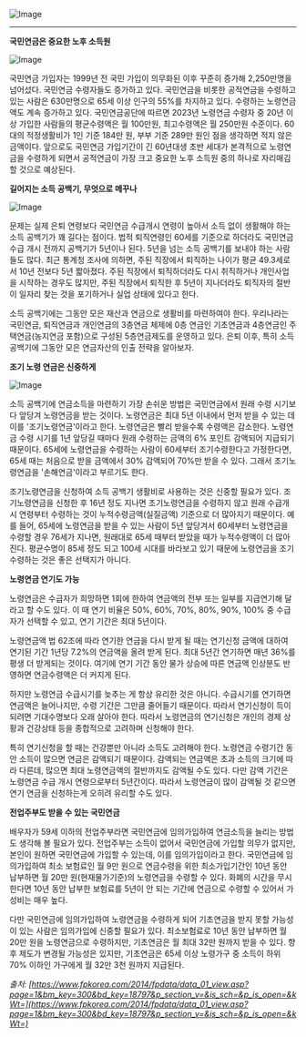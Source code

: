 ![Image](https://cdn.maily.so/or8a2odnzcja4h9rqj9o1atetqt3)

---

**국민연금은 중요한 노후 소득원**

![Image](https://cdn.maily.so/b9tz6rqnur5p1qe2cvlugyzeivht)

국민연금 가입자는 1999년 전 국민 가입이 의무화된 이후 꾸준히 증가해 2,250만명을 넘어섰다. 국민연금 수령자들도 증가하고 있다. 국민연금을 비롯한 공적연금을 수령하고 있는 사람은 630만명으로 65세 이상 인구의 55%를 차지하고 있다. 수령하는 노령연금액도 계속 증가하고 있다. 국민연금공단에 따르면 2023년 노령연금 수령자 중 20년 이상 가입한 사람들의 평균수령액은 월 100만원, 최고수령액은 월 250만원 수준이다. 60대의 적정생활비가 1인 기준 184만 원, 부부 기준 289만 원인 점을 생각하면 적지 않은 금액이다. 앞으로도 국민연금 가입기간이 긴 60년대생 초반 세대가 본격적으로 노령연금을 수령하게 되면서 공적연금이 가장 크고 중요한 노후 소득원 중의 하나로 자리매김할 것으로 예상된다.

**길어지는 소득 공백기, 무엇으로 메꾸나**

![Image](https://cdn.maily.so/lgfoxhfon847e1qbkli03kcy61ws)

문제는 실제 은퇴 연령보다 국민연금 수급개시 연령이 높아서 소득 없이 생활해야 하는 소득 공백기가 꽤 길다는 점이다. 법적 퇴직연령인 60세를 기준으로 하더라도 국민연금 수급 개시 전까지 공백기가 5년이나 된다. 5년을 넘는 소득 공백기를 보내야 하는 사람들도 많다. 최근 통계청 조사에 의하면, 주된 직장에서 퇴직하는 나이가 평균 49.3세로서 10년 전보다 5년 짧아졌다. 주된 직장에서 퇴직하더라도 다시 취직하거나 개인사업을 시작하는 경우도 많지만, 주된 직장에서 퇴직한 후 5년이 지나더라도 퇴직자의 절반이 일자리 찾는 것을 포기하거나 실업 상태에 있다고 한다.

소득 공백기에는 그동안 모은 재산과 연금으로 생활비를 마련하여야 한다. 우리나라는 국민연금, 퇴직연금과 개인연금의 3층연금 체제에 0층 연금인 기초연금과 4층연금인 주택연금(농지연금 포함)으로 구성된 5층연금제도를 운영하고 있다. 은퇴 이후, 특히 소득 공백기에 그동안 모은 연금자산의 인출 전략을 알아보자.

**조기 노령 연금은 신중하게**

![Image](https://cdn.maily.so/otml42ov9xz2dkflev67ya3zxy6t)

소득 공백기에 연금소득을 마련하기 가장 손쉬운 방법은 국민연금에서 원래 수령 시기보다 앞당겨 노령연금을 받는 것이다. 노령연금은 최대 5년 이내에서 먼저 받을 수 있는 데 이를 '조기노령연금'이라고 한다. 노령연금은 빨리 받을수록 수령액은 감소한다. 노령연금 수령 시기를 1년 앞당길 때마다 원래 수령하는 금액의 6% 포인트 감액되어 지급되기 때문이다. 65세에 노령연금을 수령하는 사람이 60세부터 조기수령한다고 가정한다면, 65세 때는 처음으로 받을 금액에서 30% 감액되어 70%만 받을 수 있다. 그래서 조기노령연금을 '손해연금'이라고 부르기도 한다.

조기노령연금을 신청하여 소득 공백기 생활비로 사용하는 것은 신중할 필요가 있다. 조기노령연금을 신청한 후 16년 정도 지나면 조기노령연금을 수령하지 않고 원래 수급개시 연령부터 수령하는 것이 누적수령금액(실질금액) 기준으로 더 많아지기 때문이다. 예를 들어, 65세에 노령연금을 받을 수 있는 사람이 5년 앞당겨서 60세부터 노령연금을 수령할 경우 76세가 지나면, 원래대로 65세 때부터 받았을 때가 누적수령액이 더 많아진다. 평균수명이 85세 정도 되고 100세 시대를 바라보고 있기 때문에 노령연금을 조기 수령하는 것은 좋은 선택지가 아니다.

**노령연금 연기도 가능**

노령연금은 수급자가 희망하면 1회에 한하여 연금액의 전부 또는 일부를 지급연기해 달라고 할 수도 있다. 이 때 연기 비율은 50%, 60%, 70%, 80%, 90%, 100% 중 수급자가 선택할 수 있고, 연기 기간은 최대 5년이다.

노령연금액 법 62조에 따라 연기한 연금을 다시 받게 될 때는 연기신청 금액에 대하여 연기된 기간 1년당 7.2%의 연금액을 올려 받게 된다. 최대 5년간 연기하면 매년 36%를 평생 더 받게되는 것이다. 여기에 연기 기간 동안 물가 상승에 따른 연금액 인상분도 반영하면 연금수령액은 더 커지게 된다.

하지만 노령연금 수급시기를 늦추는 게 항상 유리한 것은 아니다. 수급시기를 연기하면 연금액은 늘어나지만, 수령 기간은 그만큼 줄어들기 때문이다. 따라서 연기신청이 득이 되려면 기대수명보다 오래 살아야 한다. 따라서 노령연금의 연기신청은 개인의 경제 상황과 건강상태 등을 종합적으로 고려하며 신청해야 한다.

특히 연기신청을 할 때는 건강뿐만 아니라 소득도 고려해야 한다. 노령연금 수령기간 동안 소득이 많으면 연금은 감액되기 때문이다. 감액되는 연금액은 초과 소득의 크기에 따라 다른데, 많으면 최대 노령연금액의 절반까지도 감액될 수도 있다. 다만 감액 기간은 노령연금 수급 개시 연령으로부터 5년간이다. 따라서 노령연금이 많이 감액될 것 같으면 연기 연금을 신청하는게 오히려 유리할 수도 있다.

**전업주부도 받을 수 있는 국민연금**

배우자가 59세 이하의 전업주부라면 국민연금에 임의가입하여 연금소득을 늘리는 방법도 생각해 볼 필요가 있다. 전업주부는 소득이 없어서 국민연금에 가입할 의무가 없지만, 본인이 원하면 국민연금에 가입할 수 있는데, 이를 임의가입이라고 한다. 국민연금에 임의가입하여 최소 보험료인 월 9만 원으로 연금수령을 위한 최소가입기간인 10년 동안 납부하면 월 20만 원(현재물가기준)의 노령연금을 수령할 수 있다. 화폐의 시간을 무시한다면 10년 동안 납부한 보험료를 5년이 안 되는 기간에 연금으로 수령할 수 있어서 가성비는 매우 높다.

다만 국민연금에 임의가입하여 노령연금을 수령하게 되어 기초연금을 받지 못할 가능성이 있는 사람은 임의가입에 신중할 필요가 있다. 최소보험료로 10년 동안 납부하면 월 20만 원을 노령연금으로 수령하지만, 기초연금은 월 최대 32만 원까지 받을 수 있다. 향후 제도가 변경될 가능성은 있지만, 기초연금은 65세 이상 노령가구 중 소득이 하위 70% 이하인 가구에게 월 32만 3천 원까지 지급된다.

*출처: [https://www.fpkorea.com/2014/fpdata/data_01_view.asp?page=1&bm_key=300&bd_key=18797&p_section_v=&is_sch=&p_is_open=&kWt=](https://www.fpkorea.com/2014/fpdata/data_01_view.asp?page=1&bm_key=300&bd_key=18797&p_section_v=&is_sch=&p_is_open=&kWt=)*